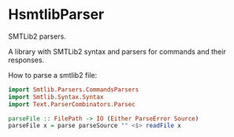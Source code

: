 # HsmtlibParser
SMTLib2 parsers.

A library with SMTLib2 syntax and parsers for commands and their responses.

How to parse a smtlib2 file:
```Haskell
import Smtlib.Parsers.CommandsParsers
import Smtlib.Syntax.Syntax
import Text.ParserCombinators.Parsec

parseFile :: FilePath -> IO (Either ParseError Source)
parseFile x = parse parseSource "" <$> readFile x
```
